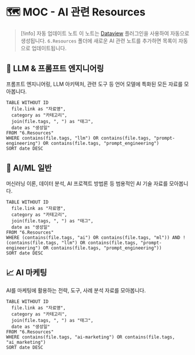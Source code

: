 # 🗺️ MOC - AI 관련 Resources

> [!info] 자동 업데이트 노트
> 이 노트는 [Dataview](https://github.com/blacksmithgu/obsidian-dataview) 플러그인을 사용하여 자동으로 생성됩니다. `6.Resources` 폴더에 새로운 AI 관련 노트를 추가하면 목록이 자동으로 업데이트됩니다.

## 🤖 LLM & 프롬프트 엔지니어링

프롬프트 엔지니어링, LLM 아키텍처, 관련 도구 등 언어 모델에 특화된 모든 자료를 모아봅니다.

```dataview
TABLE WITHOUT ID
  file.link as "자료명",
  category as "카테고리",
  join(file.tags, ", ") as "태그",
  date as "생성일"
FROM "6.Resources"
WHERE contains(file.tags, "llm") OR contains(file.tags, "prompt-engineering") OR contains(file.tags, "prompt_engineering")
SORT date DESC
```

## 🧠 AI/ML 일반

머신러닝 이론, 데이터 분석, AI 프로젝트 방법론 등 범용적인 AI 기술 자료를 모아봅니다.

```dataview
TABLE WITHOUT ID
  file.link as "자료명",
  category as "카테고리",
  join(file.tags, ", ") as "태그",
  date as "생성일"
FROM "6.Resources"
WHERE (contains(file.tags, "ai") OR contains(file.tags, "ml")) AND !(contains(file.tags, "llm") OR contains(file.tags, "prompt-engineering") OR contains(file.tags, "prompt_engineering"))
SORT date DESC
```

## 📈 AI 마케팅

AI를 마케팅에 활용하는 전략, 도구, 사례 분석 자료를 모아봅니다.

```dataview
TABLE WITHOUT ID
  file.link as "자료명",
  category as "카테고리",
  join(file.tags, ", ") as "태그",
  date as "생성일"
FROM "6.Resources"
WHERE contains(file.tags, "ai-marketing") OR contains(file.tags, "ai_marketing")
SORT date DESC
```
